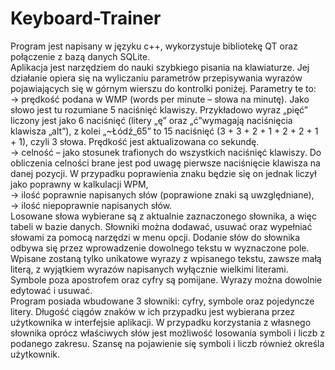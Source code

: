 # Keyboard-Trainer
Program jest napisany w języku c++, wykorzystuje bibliotekę QT oraz połączenie z bazą danych SQLite.  
Aplikacja jest narzędziem do nauki szybkiego pisania na klawiaturze. Jej działanie opiera się na wyliczaniu parametrów przepisywania wyrazów pojawiających się w górnym wierszu do kontrolki poniżej. Parametry te to:  
→ prędkość podana w WMP (words per minute – słowa na minutę). Jako słowo jest tu rozumiane 5 naciśnięć klawiszy. Przykładowo wyraz „pięć” liczony jest jako 6 naciśnięć (litery „ę” oraz „ć”wymagają naciśnięcia klawisza „alt”), z kolei „~Łódź_65” to 15 naciśnięć (3 + 3 + 2 + 1 + 2 + 2 + 1 + 1), czyli 3 słowa. Prędkość jest aktualizowana co sekundę.  
→ celność – jako stosunek trafionych do wszystkich naciśnięć klawiszy. Do obliczenia celności brane jest pod uwagę pierwsze naciśnięcie klawisza na danej pozycji. W przypadku poprawienia znaku będzie się on jednak liczył jako poprawny w kalkulacji WPM,  
→ ilość poprawnie napisanych słów (poprawione znaki są uwzględniane),  
→ ilość niepoprawnie napisanych słów.  
Losowane słowa wybierane są z aktualnie zaznaczonego słownika, a więc tabeli w bazie danych. Słowniki można dodawać, usuwać oraz wypełniać słowami za pomocą narzędzi w menu opcji. Dodanie słów do słownika odbywa się przez wprowadzenie dowolnego tekstu w wyznaczone pole. Wpisane zostaną tylko unikatowe wyrazy z wpisanego tekstu, zawsze małą literą, z wyjątkiem wyrazów napisanych wyłącznie wielkimi literami. Symbole poza apostrofem oraz cyfry są pomijane. Wyrazy można dowolnie edytować i usuwać.  
Program posiada wbudowane 3 słowniki: cyfry, symbole oraz pojedyncze litery. Długość ciągów znaków w ich przypadku jest wybierana przez użytkownika w interfejsie aplikacji. W przypadku korzystania z własnego słownika oprócz właściwych słów jest możliwość losowania symboli i liczb z podanego zakresu. Szansę na pojawienie się symboli i liczb również określa użytkownik.

